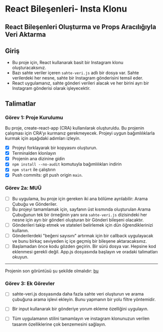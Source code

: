 # React Bileşenleri- Insta Klonu

## React Bileşenleri Oluşturma ve Props Aracılığıyla Veri Aktarma

## Giriş

- Bu proje için, React kullanarak basit bir Instagram klonu oluşturacaksınız.
- Bazı sahte veriler içeren `sahte-veri.js` adlı bir dosya var. Sahte verilerdeki her nesne, sahte bir Instagram gönderisini temsil eder.
- React uygulamanız, sahte gönderi verileri alacak ve her birini ayrı bir Instagram gönderisi olarak işleyecektir.

## Talimatlar

### Görev 1: Proje Kurulumu

Bu proje, create-react-app (CRA) kullanılarak oluşturuldu. Bu projenin çalışması için CRA'yı kurmanız gerekmeyecek. Projeyi uygun bağımlılıklarla kurmak için aşağıdaki adımları izleyin.

- [x]  Projeyi forklayarak bir kopyasını oluşturun.
- [x]  Terminalden klonlayın
- [x]  Projenin ana dizinine gidin
- [x]  `npm install --no-audit` komutuyla bağımlılıkları indirin
- [x]  `npm start` ile çalıştırın
- [x]  Push commits: git push origin `main`.

### Görev 2a: MUÜ

- [ ]  Bu uygulama, bu proje için gereken iki ana bölüme ayrılabilir: Arama Çubuğu ve Gönderiler.
- [ ]  Bu projeyi tamamlamak için, sayfanın üst kısmında oluşturulan Arama Çubuğunun tek bir örneğinin yanı sıra `sahte-veri.js` dizisindeki her nesne için ayrı bir gönderi oluşturan bir Gönderi bileşeni olacaktır.
- [ ]  Gönderileri takip etmek ve stateleri belirlemek için dün öğrendiklerinizi kullanın.
- [ ]  Gönderilerdeki "beğeni sayısını" artırmak için bir callback uygulayacak ve bunu birkaç seviyeden iç içe geçmiş bir bileşene aktaracaksınız.
- [ ]  Başlamadan önce kodu gözden geçirin. Bir sürü dosya var. Hepsine kod eklenmesi gerekli değil. App.js dosyasında başlayın ve oradaki talimatları okuyun.

---

Projenin son görüntüsü şu şekilde olmalıdır: [bu](/project-output.png)

### Görev 3: Ek Görevler

- [ ]  sahte-veri.js dosyasında daha fazla sahte veri oluşturun ve arama çubuğuna arama işlevi ekleyin. Bunu yapmanın bir yolu filtre yöntemidir.
- [ ]  Bir input kullanarak bir gönderiye yorum ekleme özelliğini uygulayın.
- [ ]  Tüm uygulamanın stilini tamamlayın ve instagram klonunuzun verilen tasarım özelliklerine çok benzemesini sağlayın.

